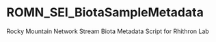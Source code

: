 # ROMN_SEI_BiotaSampleMetadata
Rocky Mountain Network Stream Biota Metadata Script for Rhithron Lab
